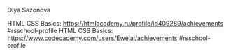Olya Sazonova

HTML CSS Basics: https://htmlacademy.ru/profile/id409289/achievements #rsschool-profile
HTML CSS Basics: https://www.codecademy.com/users/Ewelai/achievements #rsschool-profile
